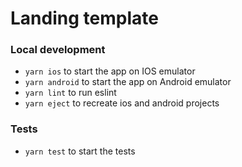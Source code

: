 # Landing template

### Local development

- `yarn ios` to start the app on IOS emulator
- `yarn android` to start the app on Android emulator
- `yarn lint` to run eslint
- `yarn eject` to recreate ios and android projects

### Tests

- `yarn test` to start the tests

